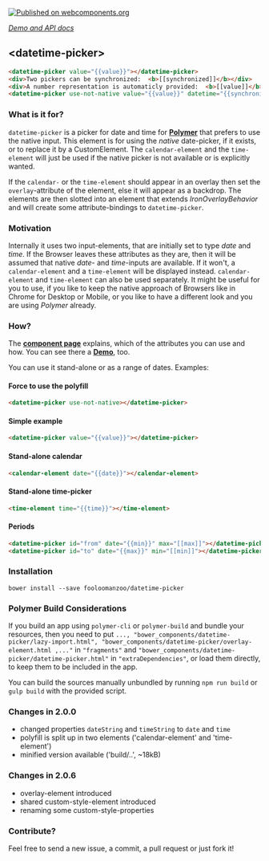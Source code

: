 
[![Published on webcomponents.org](https://img.shields.io/badge/webcomponents.org-published-blue.svg)](https://www.webcomponents.org/element/fooloomanzoo/datetime-picker)

_[Demo and API docs](https://fooloomanzoo.github.io/datetime-picker/components/datetime-picker/)_

## &lt;datetime-picker&gt;

<!--
```
<custom-element-demo>
  <template>
    <link rel="import" href="lazy-import.html">
    <link rel="import" href="datetime-picker.html">
    <template is="dom-bind">
      <next-code-block></next-code-block>
    </template>
  </template>
</custom-element-demo>
```
-->
```html
<datetime-picker value="{{value}}"></datetime-picker>
<div>Two pickers can be synchronized:  <b>[[synchronized]]</b></div>
<div>A number representation is automaticly provided:  <b>[[value]]</b></div>
<datetime-picker use-not-native value="{{value}}" datetime="{{synchronized}}"></datetime-picker>
```

### What is it for?
`datetime-picker` is a picker for date and time for **[Polymer](https://github.com/Polymer/polymer)** that prefers to use the native input. This element is for using the *native* date-picker, if it exists, or to replace it by a CustomElement. The `calendar-element` and the `time-element` will just be used if the native picker is not available or is explicitly wanted.

If the `calendar-` or the `time-element` should appear in an overlay then set the `overlay`-attribute of the element, else it will appear as a backdrop. The elements are then slotted into an element that extends *IronOverlayBehavior* and will create some attribute-bindings to `datetime-picker`.

### Motivation
Internally it uses two input-elements, that are initially set to type *date* and *time*. If the Browser leaves these attributes as they are, then it will be assumed that native *date*- and *time*-inputs are available. If it won't, a `calendar-element` and a `time-element` will be displayed instead. `calendar-element` and `time-element` can also be used separately.
It might be useful for you to use, if you like to keep the native approach of Browsers like in Chrome for Desktop or Mobile, or you like to have a different look and you are using *Polymer* already.

### How?
The **[component page](https://fooloomanzoo.github.io/datetime-picker/components/datetime-picker/)** explains, which of the attributes you can use and how. You can see there a **[Demo](https://fooloomanzoo.github.io/datetime-picker/components/datetime-picker/#/elements/datetime-picker/demos/demo/datetime-picker.html)**, too.

You can use it stand-alone or as a range of dates. Examples:

#### Force to use the polyfill

```html
<datetime-picker use-not-native></datetime-picker>
```

#### Simple example

```html
<datetime-picker value="{{value}}"></datetime-picker>
```

#### Stand-alone calendar
```html
<calendar-element date="{{date}}"></calendar-element>
```

#### Stand-alone time-picker
```html
<time-element time="{{time}}"></time-element>
```

#### Periods
```html
<datetime-picker id="from" date="{{min}}" max="[[max]]"></datetime-picker>
<datetime-picker id="to" date="{{max}}" min="[[min]]"></datetime-picker>
```

### Installation
```
bower install --save fooloomanzoo/datetime-picker
```

### Polymer Build Considerations

If you build an app using `polymer-cli` or `polymer-build` and bundle your resources, then you need to put `..., "bower_components/datetime-picker/lazy-import.html", "bower_components/datetime-picker/overlay-element.html ,..."` in `"fragments"` and `"bower_components/datetime-picker/datetime-picker.html"` in `"extraDependencies"`, or load them directly, to keep them to be included in the app.

You can build the sources manually unbundled by running `npm run build` or `gulp build` with the provided script.

### Changes in 2.0.0
- changed properties `dateString` and `timeString` to `date` and `time`
- polyfill is split up in two elements ('calendar-element' and 'time-element')
- minified version available ('build/..', ~18kB)

### Changes in 2.0.6
- overlay-element introduced
- shared custom-style-element introduced
- renaming some custom-style-properties

### Contribute?
Feel free to send a new issue, a commit, a pull request or just fork it!
